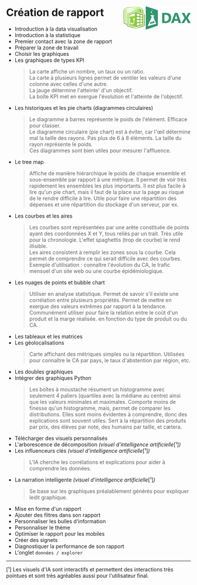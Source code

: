 # **Création de rapport** <a href="../"><img align="right" src="../assets/DAX.svg" alt="langage DAX" height="64px"> <img align="right" src="../assets/powerPivot.png" alt="Power Pivot" height="64px"></a>

* Introduction à la data visualisation
* Introduction à la statistique
* Premier contact avec la zone de rapport
* Préparer la zone de travail
* Choisir les graphiques
* Les graphiques de types KPI
  > La carte affiche un nombre, un taux ou un ratio.  
  > La carte à plusieurs lignes permet de ventiler les valeurs d'une colonne avec celles d'une autre.  
  >La jauge détermine l'atteinte' d'un objectif.  
  > La boîte KPI met en exergue l'évolution et l'atteinte de l'objectif.  
* Les historiques et les pie charts (diagrammes circulaires)
  > Le diagramme à barres représente le poids de l'élément. Efficace pour classer.  
  > Le diagramme circulaire (pie chart) est à éviter, car l'œil détermine mal la taille des rayons. Pas plus de 6 à 8 éléments. La taille du rayon représente le poids.  
  > Ces diagrammes sont bien utiles pour mesurer l'affluence.
* Le tree map
  > Affiche de manière hiérarchique le poids de chaque ensemble et sous-ensemble par rapport à une métrique. Il permet de voir très rapidement les ensembles les plus importants. Il est plus facile à lire qu'un pie chart, mais il faut de la place sur la page au risque de le rendre difficile à lire.
  > Utile pour faire une répartition des dépenses et une répartition du stockage d'un serveur, par ex.
* Les courbes et les aires
  > Les courbes sont représentées par une arête constituée de points ayant des coordonnées X et Y, tous reliés par un trait. Très utile pour la chronologie. L'effet spaghettis (trop de courbe) le rend illisible.  
  > Les aires consistent à remplir les zones sous la courbe. Cela permet de comprendre ce qui serait difficile avec des courbes.  
  > Exemple d'utilisation : connaître l'évolution du CA, le trafic mensuel d'un site web ou une courbe épidémiologique.
* Les nuages de points et bubble chart
  > Utiliser en analyse statistique. Permet de savoir s'il existe une corrélation entre plusieurs propriétés. Permet de mettre en exergue des valeurs extrêmes par rapport à la tendance.  
  > Communément utiliser pour faire la relation entre le coût d'un produit et la marge réalisée. en fonction du type de produit ou du CA.
* Les tableaux et les matrices
* Les géolocalisations
  > Carte affichant des métriques simples ou la répartition.
  > Utilisées pour connaître le CA par pays, le taux d'abstention par région, etc.
* Les doubles graphiques
* Intégrer des graphiques Python
  > Les boîtes à moustache résument un histogramme avec seulement 4 paliers (quartiles avec la médiane au centre) ainsi que les valeurs minimales et maximales. Comporte moins de finesse qu'un histogramme, mais, permet de comparer les distributions. Elles sont moins évidentes à comprendre, donc des explications sont souvent utiles.
  > Sert à la répartition des produits par prix, des élèves par note, des humains par taille, et cætera.
* Télécharger des visuels personnalisés
* L'arborescence de décomposition _(visuel d'intelligence artificielle_[¹]_)_
* Les influenceurs clés _(visuel d'intelligence artificielle_[¹]_)_
  > L'IA cherche les corrélations et explications pour aider à comprendre les données.
* La narration intelligente _(visuel d'intelligence artificielle_[¹]_)_
  > Se base sur les graphiques préalablement générés pour expliquer ledit graphique.
* Mise en forme d'un rapport
* Ajouter des filtres dans son rapport
* Personnaliser les bulles d'information
* Personnaliser le thème
* Optimiser le rapport pour les mobiles
* Créer des signets
* Diagnostiquer la performance de son rapport
* L'onglet `données / explorer`

___
[¹] Les visuels d'IA sont interactifs et permettent des interactions très pointues et sont très agréables aussi pour l'utilisateur final.